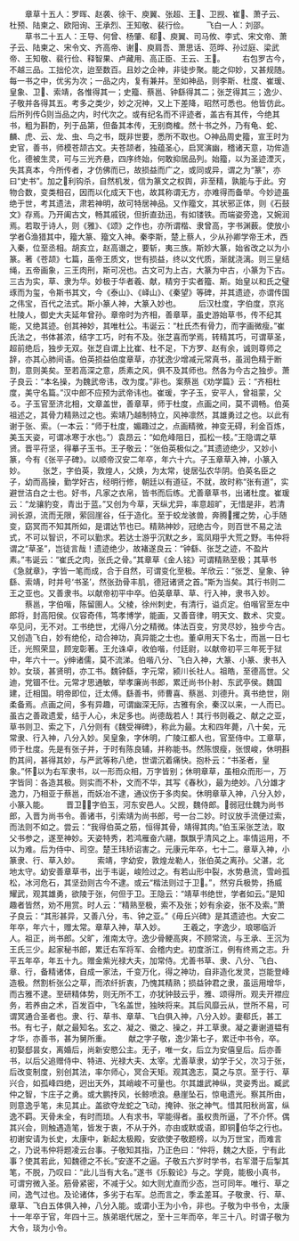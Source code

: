 <!-- { "loadSidebar": true } -->
　　章草十五人：罗晖、赵袭、徐干、庾翼、张超、王、卫觊、崔、萧子云、杜预、陆柬之、欧阳询、王承烈、王知敬、裴行俭。
　　飞白一人：刘邵。
　　草书二十五人：王导、何曾、杨肇、郗、庾翼、司马攸、李式、宋文帝、萧子云、陆柬之、宋令文、齐高帝、谢、庾肩吾、萧思话、范晔、孙过庭、梁武帝、王知敬、裴行俭、释智果、卢藏用、高正臣、王云、王。
　　右包罗古今，不越三品。工拙伦次，迨至数百。且妙之企神，非徒步聚。能之仰妙，又甚规随。每一书之中，优劣为次；一品之内，复有兼并。至如神品，则李斯、杜度、崔瑗、皇象、卫、索靖，各惟得其一；史籀、蔡邕、钟繇得其二；张芝得其三；逸少、子敬并各得其五。考多之类少，妙之况神，又上下差降，昭然可悉也。他皆仿此。后所列传则当品之内，时代次之。或有纪名而不评迹者，盖古有其传，今绝其书，粗为斟酌，列于品第，但备其本传，无别商榷。然十书之外，乃有龟、蛇、麟、虎、云、龙、虫、鸟之书，既非世要，悉所不取也。○神品周史籀，宣王时为史官，善书，师模苍颉古文。夫苍颉者，独蕴圣心，启冥演幽，稽诸天意，功侔造化，德被生灵，可与三光齐悬，四序终始，何敢抑居品列。始籀，以为圣迹湮灭，失其真本，今所传者，才仿佛而已，故损益而广之，或同或异，谓之为“篆”，亦曰“史书”。加之利钩杀，自然机发，信为篆文之权舆，非至精，孰能与于此。穷物合数，变类相召，因而以化成天下也，故其称谓无方，亦难得而备举。今妙迹虽绝于世，考其遗法，肃若神明，故可特居神品。又作籀文，其状邪正体，则《石鼓文》存焉。乃开阖古文，畅其戚锐，但折直劲迅，有如镂铁。而端姿旁逸，又婉润焉。若取于诗人，则《雅》、《颂》之作也，亦所谓楷、隶曾高，字书渊薮。使放小学者渔猎其中，籀大篆、籀文入神。秦李斯，楚上蔡人，少从孙卿学帝王术，西入秦，位至丞相。胡亥立，赵高谮之，要斩，夷三族。斯妙大篆，始省改之以为小篆。著《苍颉》七篇，虽帝王质文，世有损益，终以文代质，渐就浇漓。则三皇结绳，五帝画象，三王肉刑，斯可况也。古文可为上古，大篆为中古，小篆为下古。三古为实，草、隶为华。妙极于华者羲、献，精穷于实者籀、斯。始皇以和氏之璧琢而为玺，令斯书其文，今《泰山》、《峄山》、《秦望》等碑，并其遗迹，亦谓传国之伟宝，百代之法式。斯小篆人神，大篆入妙也。
　　后汉杜度，字伯度，京兆杜陵人，御史大夫延年曾孙。章帝时为齐相，善章草，虽史游始草书，传不纪其能，又绝其迹。创其神妙，其唯杜公。韦诞云：“杜氏杰有骨力，而字画微瘦。”崔氏法之，书体甚浓，结字工巧，时有不及。张芝喜而学焉，转精其巧，可谓草圣，超前绝后，独步无双。张芝自谓上比崔、杜不足，下方罗、赵有余，诚则尊师之辞，亦其心肺间语。伯英损益伯度章草，亦犹逸少增减元常真书，虽润色精于断割，意则美矣。至若高深之意，质素之风，俱不及其师也。然各为今古之独步。萧子良云：“本名操，为魏武帝讳，改为度。”非也。案蔡邕《劝学篇》云：“齐相杜度，美守名篇。”汉中郎不应预为武帝讳也。崔瑗，字子玉，安平人，曾祖蒙，父る。子玉官至济北相，文章盖世，善章草，师于杜度，点画之间，莫不调畅。伯英祖述之，其骨力精熟过之也。索靖乃越制特立，风神凛然，其雄勇过之也。以此有谢于张、索。（一本云：“师于杜度，媚趣过之，点画精微，神变无碍，利金百炼，美玉天姿，可谓冰寒于水也。”）袁昂云：“如危峰阻日，孤松一枝。”王隐谓之草贤。晋平苻坚，得摹子玉书。王子敬云：“张伯英极似之。”其遗迹绝少，又妙小篆，今有《张平子碑》。以顺帝汉安二年卒，年六十六。子玉章草入神，小篆入妙。
　　张芝，字伯英，敦煌人，父焕，为太常，徙居弘农华阴。伯英名臣之子，幼而高操，勤学好古，经明行修，朝廷以有道征，不就，故时称“张有道”，实避世洁白之士也。好书，凡家之衣帛，皆书而后练。尤善章草书，出诸杜度。崔瑗云：“龙骧豹变，青出于蓝。”又创为今草，天纵尤异，率意超旷，无惜是非，若清涧长源，流而无限，萦回崖谷，任于造化。至于蛟龙骇兽，奔腾攫之势，心手随变，窈冥而不知其所如，是谓达节也已。精熟神妙，冠绝古今，则百世不易之法式，不可以智识，不可以勤求。若达士游乎沉默之乡，鸾凤翔乎大荒之野。韦仲将谓之“草圣”，岂徒言哉！遗迹绝少，故褚遂良云：“钟繇、张芝之迹，不盈片素。”韦诞云：“崔氏之肉，张氏之骨。”其章草《金人铭》可谓精熟至极；其草书《急就章》，字皆一笔而成，合于自然，可谓变化至极。羊欣云：“张芝、皇象、钟繇、索靖，时并号‘书圣’，然张劲骨丰肌，德冠诸贤之首。”斯为当矣。其行书则二王之亚也。又善隶书。以献帝初平中卒。伯英章草、草、行入神，隶书入妙。
　　蔡邕，字伯喈，陈留圉人。父棱，徐州刺史，有清行，谥贞定。伯喈官至左中郎将，封高阳侯。仪容奇伟，笃孝博学，能画，又善音律，明天文、数术、灾变。卒见问，无不对。工书绝世，尤得八分之精微。体法百变，穷灵尽妙，独步今古。又创造飞白，妙有绝伦，动合神功，真异能之士也。董卓用天下名士，而邕一日七迁，光照荣显，顾宠彰著。王允诛卓，收伯喈，付廷尉，以献帝初平三年死于狱中，年六十一。绅诸儒，莫不流涕。伯喈八分、飞白入神，大篆、小篆、隶书入妙。女琰，甚贤明，亦工书。魏钟繇，字元常，颍川长社人。祖皓，至德高世。父迪，党锢不仕。元常才思通敏，举孝廉尚书郎，累迁尚书仆射、东武亭侯。魏国建，迁相国。明帝即位，迁太傅。繇善书，师曹喜、蔡邕、刘德升。真书绝世，刚柔备焉。点画之间，多有异趣，可谓幽深无际，古雅有余，秦汉以来，一人而已。虽古之善政遗爱，结于人心，未足多也。尚德哉若人！其行书则羲之、献之之亚，草书则卫、索之下，八分则有《魏受禅碑》，称此为最。太和四年薨，八十矣，元常隶、行入神，八分入妙。吴皇象，字休明，广陵江都人也，官至侍中。工章草，师于杜度。先是有张子并，于时有陈良辅，并称能书。然陈恨瘦，张恨峻，休明斟酌其间，甚得其妙，与严武等称八绝，世谓沉着痛快。抱朴云：“书圣者，皇象。”怀以为右军隶书，以一形而众相，万字皆别；休明章草，虽相众而形一，万字皆同：各造其极。则实而不朴，文而不华，其写《春秋》，最为绝妙。八分雄才逸力，乃相亚于蔡邕，而妖冶不逮，通议伤于多肉矣。休明章草入神，八分入妙，小篆入能。
　　晋卫，字伯玉，河东安邑人。父觊，魏侍郎。弱冠仕魏为尚书郎，入晋为尚书令。善诸书，引索靖为尚书郎，号一台二妙。时议放手流便过索，而法则不如之。尝云：“我得伯英之筋，恒得其骨，靖得其肉。”伯玉采张芝法，取父书参之，遂至神妙。天姿特秀，若鸿雁奋六翮，飘飘乎清风之上。率情运用，不以为难。后为侍中、司空。楚王玮矫诏害之。元康元年卒，七十二。章草入神，小篆隶、行、草入妙。
　　索靖，字幼安，敦煌龙勒人，张伯英之离孙。父湛，北地太守。幼安善章草书，出于韦诞，峻险过之。有若山形中裂，水势悬流，雪岭孤松，冰河危石，其坚劲则古今不逮。或云“楷法则过于卫。”，然穷兵极势，扬威耀武，观其雄勇，欲陵于张，何但于卫。王隐云：“靖草书绝世，学者如云。”是知趣者皆然，劝不用赏。时人云：“精熟至极，索不及张；妙有余姿，张不及索。”萧子良云：“其形甚异，又善八分，韦、钟之亚。”《毋丘兴碑》是其遗迹也。大安二年卒，年六十，赠太常。章草入神，草入妙。
　　王羲之，字逸少，琅琊临沂人。祖正，尚书郎。父旷，淮南太守。逸少骨鲠高爽，不顾常流，与王承、王沉为王氏三少。起家秘书郎，累迁右军将军、会稽内史。初度浙江，例有终焉之志。升平五年卒，年五十九。赠金紫光禄大夫，加常侍。尤善书草、隶、八分、飞白、章、行，备精诸体，自成一家法，千变万化，得之神功，自非造化发灵，岂能登峰造极。然割析张公之草，而浓纤折衷，乃愧其精熟；损益钟君之隶，虽运用增华，而古雅不逮。至研精体势，则无所不工，亦犹钟鼓云乎，雅、颂得所。观夫开襟应务，若养由之术，百发百中，飞名盖世，独映将来。其后风靡云从，世所不易，可谓冥通合圣者也。隶、行、草书、章草、飞白俱入神，八分入妙。妻郗氏，甚工书。有七子，献之最知名。玄之、凝之、徽之、操之，并工草隶。凝之妻谢道韫有才华，亦善书，甚为舅所重。
　　献之字子敬，逸少第七子，累迁中书令，卒。初娶郄昙女，离婚后，尚新安愍公主。无子，唯一女，后立为安僖皇后。后亦善书，以后父追赠侍中、特进、光禄大夫、太宰。尤善草隶，幼学于父，次习于张，后改变制度，别创其法，率尔师心，冥合天矩。观其逸志，莫之与京。至于行、草兴合，如孤峰四绝，迥出天外，其峭峻不可量也。尔其雄武神纵，灵姿秀出。臧武仲之智，卞庄子之勇。或大鹏抟风，长鲸喷浪。悬崖坠石，惊电遗光。察其所由，则意逸乎笔，未见其止。盖欲夺龙蛇之飞动，掩钟、张之神气。惜其阳秋尚富，纵逸不羁。天骨未全，有时而琐。人有求书，罕能得者。虽权贵所逼，了不介怀。偶其兴会，则触遇造笔，皆发于衷，不从于外，亦由或默或语，即铜伯华之行也。初谢安请为长史，太康中，新起太极殿，安欲使子敬题榜，以为万世宝，而难言之，乃说韦仲将题凌云台事。子敬知其指，乃正色曰：“仲将，魏之大臣，宁有此事？使其若此，知魏德之不长。”安遂不之逼。子敬五六岁时学书，右军潜于后掣其笔，不脱，乃叹曰：“此儿当有大名。”遂书《乐毅论》与之。学竟，能极小真书，可谓穷微入圣。筋骨紧密，不减于父。如大则尤直而少态，岂可同年。唯行、草之间，逸气过也。及论诸体，多劣于右军。总而言之，季孟差耳。子敬隶、行、草、章草、飞白五体俱入神，八分入能。或谓小王为小令，非也。子敬为中书令，太康十一年卒于官，年四十三。族弟珉代居之，至十三年而卒，年三十八。时谓子敬为大令，琰为小令。
